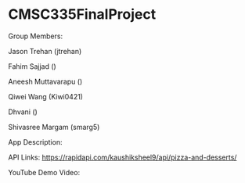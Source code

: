 # CMSC335FinalProject

Group Members: 

Jason Trehan (jtrehan)

Fahim Sajjad ()

Aneesh Muttavarapu ()

Qiwei Wang (Kiwi0421)

Dhvani ()

Shivasree Margam (smarg5)

App Description: 

API Links: https://rapidapi.com/kaushiksheel9/api/pizza-and-desserts/ 

YouTube Demo Video: 
